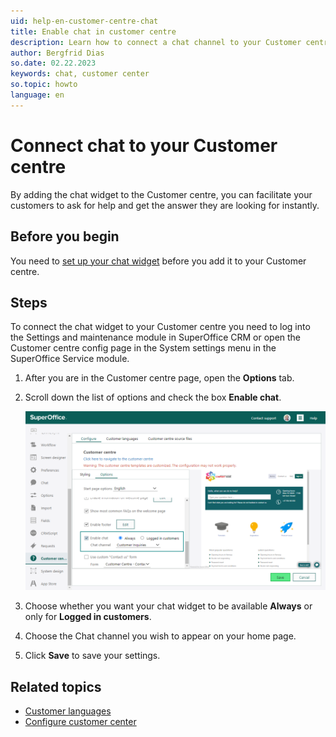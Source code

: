 ```yaml
---
uid: help-en-customer-centre-chat
title: Enable chat in customer centre
description: Learn how to connect a chat channel to your Customer centre in this how-to guide.
author: Bergfrid Dias
so.date: 02.22.2023
keywords: chat, customer center
so.topic: howto
language: en
---
```


# Connect chat to your Customer centre

By adding the chat widget to the Customer centre, you can facilitate your customers to ask for help and get the answer they are looking for instantly.

## Before you begin

You need to [set up your chat widget][3] before you add it to your Customer centre.

## Steps

To connect the chat widget to your Customer centre you need to log into the Settings and maintenance module in SuperOffice CRM or open the Customer centre config page in the System settings menu in the SuperOffice Service module.

1. After you are in the Customer centre page, open the **Options** tab.

1. Scroll down the list of options and check the box **Enable chat**.

    ![Enable the chat widget in the Options tab and choose wanted chat channel -screenshot][img1]

1. Choose whether you want your chat widget to be available **Always** or only for **Logged in customers**.

1. Choose the Chat channel you wish to appear on your home page.

1. Click **Save** to save your settings.

## Related topics

* [Customer languages][1]
* [Configure customer center][2]

<!-- Referenced links -->
[1]: ../../../admin/options/learn/custlang/index.md
[2]: config.md
[3]: ../../../chat/learn/admin/channel-create.md

<!-- Referenced images -->
[img1]: media/connecting-widget.png
